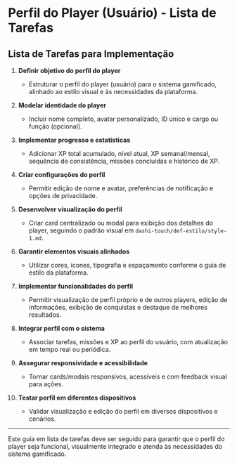 # Perfil do Player (Usuário) - Lista de Tarefas

## Lista de Tarefas para Implementação

1. **Definir objetivo do perfil do player**
   - Estruturar o perfil do player (usuário) para o sistema gamificado, alinhado ao estilo visual e às necessidades da plataforma.

2. **Modelar identidade do player**
   - Incluir nome completo, avatar personalizado, ID único e cargo ou função (opcional).

3. **Implementar progresso e estatísticas**
   - Adicionar XP total acumulado, nível atual, XP semanal/mensal, sequência de consistência, missões concluídas e histórico de XP.

4. **Criar configurações do perfil**
   - Permitir edição de nome e avatar, preferências de notificação e opções de privacidade.

5. **Desenvolver visualização do perfil**
   - Criar card centralizado ou modal para exibição dos detalhes do player, seguindo o padrão visual em `dashi-touch/def-estilo/style-1.md`.

6. **Garantir elementos visuais alinhados**
   - Utilizar cores, ícones, tipografia e espaçamento conforme o guia de estilo da plataforma.

7. **Implementar funcionalidades do perfil**
   - Permitir visualização de perfil próprio e de outros players, edição de informações, exibição de conquistas e destaque de melhores resultados.

8. **Integrar perfil com o sistema**
   - Associar tarefas, missões e XP ao perfil do usuário, com atualização em tempo real ou periódica.

9. **Assegurar responsividade e acessibilidade**
   - Tornar cards/modais responsivos, acessíveis e com feedback visual para ações.

10. **Testar perfil em diferentes dispositivos**
    - Validar visualização e edição do perfil em diversos dispositivos e cenários.

---

Este guia em lista de tarefas deve ser seguido para garantir que o perfil do player seja funcional, visualmente integrado e atenda às necessidades do sistema gamificado.